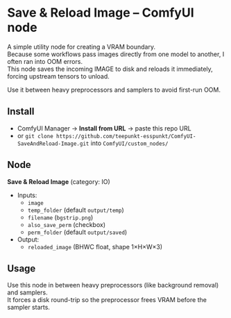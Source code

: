 # Save & Reload Image – ComfyUI node

A simple utility node for creating a VRAM boundary.  
Because some workflows pass images directly from one model to another, I often ran into OOM errors.  
This node saves the incoming IMAGE to disk and reloads it immediately, forcing upstream tensors to unload.

Use it between heavy preprocessors and samplers to avoid first-run OOM.

## Install
- ComfyUI Manager → **Install from URL** → paste this repo URL  
- or `git clone https://github.com/teepunkt-esspunkt/ComfyUI-SaveAndReload-Image.git` into `ComfyUI/custom_nodes/`

## Node
**Save & Reload Image** (category: IO)  
- Inputs:  
  - `image`  
  - `temp_folder` (default `output/temp`)  
  - `filename` (`bgstrip.png`)  
  - `also_save_perm` (checkbox)  
  - `perm_folder` (default `output/saved`)  
- Output:  
  - `reloaded_image` (BHWC float, shape 1×H×W×3)

## Usage
Use this node in between heavy preprocessors (like background removal) and samplers.  
It forces a disk round-trip so the preprocessor frees VRAM before the sampler starts.

